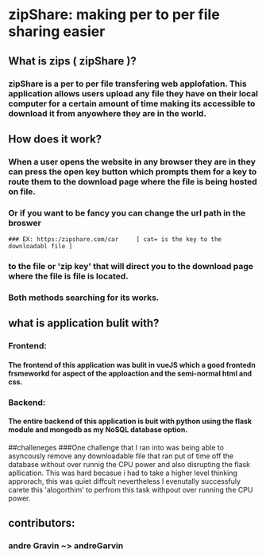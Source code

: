 # zipShare: making per to per file sharing easier

## What is zips (  zipShare )?
### zipShare is a per to per file transfering web applofation. This application allows users upload any file they have on their local computer for a certain amount of time making its accessible to download it from anyowhere they are in the world.

## How does it work?
### When a user opens the website in any browser they are in  they can press the open key button which prompts them for a key to route them to the download page where the file is being hosted on file.
### Or if you want to be fancy you can change the url path in the broswer

    ### EX: https:/zipshare.com/car     [ cat= is the key to the downloadabl file ]

### to the file or 'zip key' that will direct you to the download page where the file is file is located.
### Both methods searching for its works.

## what is application bulit with?
### Frontend:
#### The frontend of this application was bulit in vueJS which a good frontedn frsmeworkd for aspect of the apploaction and the semi-normal html and css.

### Backend:
#### The entire backend of this application is buit with python using the flask module and mongodb as my NoSQL database option.

##challeneges
###One challenge that I ran into was being able to asyncously remove any downloadable file that ran put of time off the database without over runnig the CPU power and also disrupting the flask apllication. This was hard becasue i had to take a higher level thinking approrach, this was quiet diffcult nevertheless I evenutally successfuly carete this 'alogorthim' to perfrom this task withpout over running the CPU power.
## contributors:
### andre Gravin ~> andreGarvin
